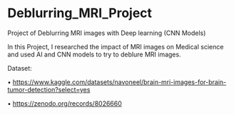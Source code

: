 # Deblurring_MRI_Project
Project of Deblurring MRI images with Deep learning (CNN Models)

In this Project, I researched the impact of MRI images on Medical science and used AI and CNN models to try to deblure MRI images.

Dataset:

•	https://www.kaggle.com/datasets/navoneel/brain-mri-images-for-brain-tumor-detection?select=yes

•	https://zenodo.org/records/8026660
